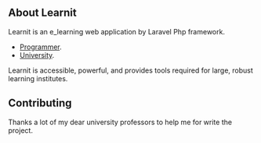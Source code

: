 ## About Learnit

Learnit is an e_learning web application by Laravel Php framework.

- [Programmer](https://mostafajamali.ir).
- [University](https://nit.ac.ir).

Learnit is accessible, powerful, and provides tools required for large, robust learning institutes.

## Contributing

Thanks a lot of my dear university professors to help me for write the project.

